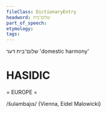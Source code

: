 ```yaml
---
fileClass: DictionaryEntry
headword: שלום־בית
part_of_speech: 
etymology: 
tags: 
---
```

שלום־בית
דער
'domestic harmony'

HASIDIC
=======
= EUROPE = 

/šuləmbajɩs/ {Vienna, Eidel Malowicki}